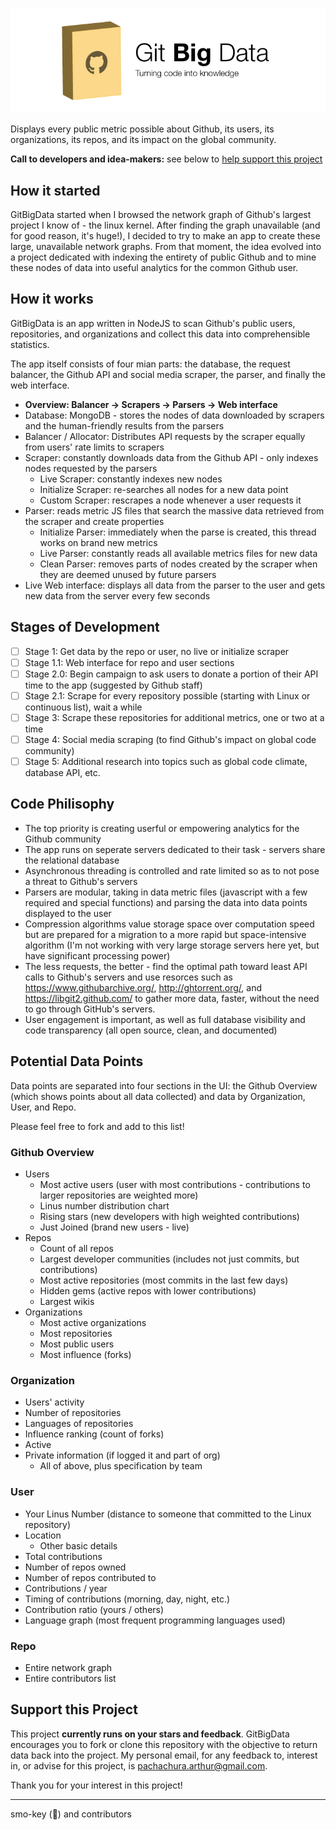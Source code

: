 ![Git Big Data logo](https://raw.githubusercontent.com/smo-key/gitbigdata/master/img/gitbigdata-extended-gh.png)

Displays every public metric possible about Github, its users, its organizations, its repos, and its impact on the global community.

**Call to developers and idea-makers:** see below to [help support this project](https://github.com/smo-key/gitbigdata#support-this-project)

## How it started
GitBigData started when I browsed the network graph of Github's largest project I know of - the linux kernel.  After finding the graph unavailable (and for good reason, it's huge!), I decided to try to make an app to create these large, unavailable network graphs.  From that moment, the idea evolved into a project dedicated with indexing the entirety of public Github and to mine these nodes of data into useful analytics for the common Github user.

## How it works
GitBigData is an app written in NodeJS to scan Github's public users, repositories, and organizations and collect this data into comprehensible statistics.

The app itself consists of four mian parts: the database, the request balancer, the Github API and social media scraper, the parser, and finally the web interface.

- **Overview: Balancer -> Scrapers -> Parsers -> Web interface**
- Database: MongoDB - stores the nodes of data downloaded by scrapers and the human-friendly results from the parsers
- Balancer / Allocator: Distributes API requests by the scraper equally from users' rate limits to scrapers
- Scraper: constantly downloads data from the Github API - only indexes nodes requested by the parsers
  - Live Scraper: constantly indexes new nodes
  - Initialize Scraper: re-searches all nodes for a new data point
  - Custom Scraper: rescrapes a node whenever a user requests it
- Parser: reads metric JS files that search the massive data retrieved from the scraper and create properties
  - Initialize Parser: immediately when the parse is created, this thread works on brand new metrics
  - Live Parser: constantly reads all available metrics files for new data
  - Clean Parser: removes parts of nodes created by the scraper when they are deemed unused by future parsers
- Live Web interface: displays all data from the parser to the user and gets new data from the server every few seconds

## Stages of Development
- [ ] Stage 1: Get data by the repo or user, no live or initialize scraper
- [ ] Stage 1.1: Web interface for repo and user sections
- [ ] Stage 2.0: Begin campaign to ask users to donate a portion of their API time to the app (suggested by Github staff)
- [ ] Stage 2.1: Scrape for every repository possible (starting with Linux or continuous list), wait a while
- [ ] Stage 3: Scrape these repositories for additional metrics, one or two at a time
- [ ] Stage 4: Social media scraping (to find Github's impact on global code community)
- [ ] Stage 5: Additional research into topics such as global code climate, database API, etc.

## Code Philisophy
- The top priority is creating userful or empowering analytics for the Github community
- The app runs on seperate servers dedicated to their task - servers share the relational database
- Asynchronous threading is controlled and rate limited so as to not pose a threat to Github's servers
- Parsers are modular, taking in data metric files (javascript with a few required and special functions) and parsing the data into data points displayed to the user
- Compression algorithms value storage space over computation speed but are prepared for a migration to a more rapid but space-intensive algorithm (I'm not working with very large storage servers here yet, but have significant processing power)
- The less requests, the better - find the optimal path toward least API calls to Github's servers and use resorces such as https://www.githubarchive.org/, http://ghtorrent.org/, and https://libgit2.github.com/ to gather more data, faster, without the need to go through GitHub's servers.
- User engagement is important, as well as full database visibility and code transparency (all open source, clean, and documented)

## Potential Data Points
Data points are separated into four sections in the UI: the Github Overview (which shows points about all data collected) and data by Organization, User, and Repo.

Please feel free to fork and add to this list!

### Github Overview
- Users
  - Most active users (user with most contributions - contributions to larger repositories are weighted more)
  - Linus number distribution chart
  - Rising stars (new developers with high weighted contributions)
  - Just Joined (brand new users - live)
- Repos
  - Count of all repos
  - Largest developer communities (includes not just commits, but contributions)
  - Most active repositories (most commits in the last few days)
  - Hidden gems (active repos with lower contributions)
  - Largest wikis
- Organizations
  - Most active organizations
  - Most repositories
  - Most public users
  - Most influence (forks)

### Organization
- Users' activity
- Number of repositories
- Languages of repositories
- Influence ranking (count of forks)
- Active
- Private information (if logged it and part of org)
  - All of above, plus specification by team

### User
- Your Linus Number (distance to someone that committed to the Linux repository)
- Location
  - Other basic details
- Total contributions
- Number of repos owned
- Number of repos contributed to
- Contributions / year
- Timing of contributions (morning, day, night, etc.)
- Contribution ratio (yours / others)
- Language graph (most frequent programming languages used)

### Repo
- Entire network graph
- Entire contributors list


## Support this Project
This project **currently runs on your stars and feedback**.  GitBigData encourages you to fork or clone this repository with the objective to return data back into the project.  My personal email, for any feedback to, interest in, or advise for this project, is pachachura.arthur@gmail.com.

Thank you for your interest in this project!

---
smo-key (:bear:) and contributors
